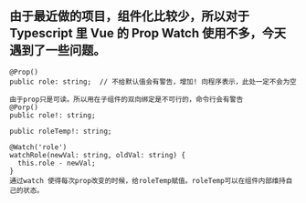 ## 由于最近做的项目，组件化比较少，所以对于Typescript 里  Vue 的 Prop Watch 使用不多，今天遇到了一些问题。

```
@Prop()
public role: string;  // 不给默认值会有警告，增加! 向程序表示，此处一定不会为空
```

```
由于prop只是可读。所以用在子组件的双向绑定是不可行的，命令行会有警告
@Porp()
public role!: string;

public roleTemp!: string;

@Watch('role')
watchRole(newVal: string, oldVal: string) {
  this.role - newVal;
}
通过watch 使得每次prop改变的时候，给roleTemp赋值。roleTemp可以在组件内部维持自己的状态。

```
